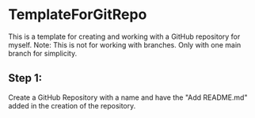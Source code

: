 # TemplateForGitRepo
This is a template for creating and working with a GitHub repository for myself.
Note: This is not for working with branches. Only with one main branch for simplicity.

## Step 1:
Create a GitHub Repository with a name and have the "Add README.md" added in the creation of the repository.
